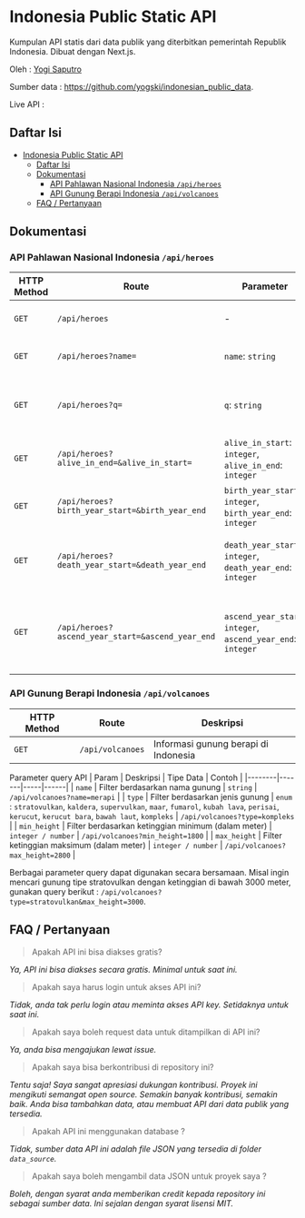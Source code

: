 # Indonesia Public Static API

Kumpulan API statis dari data publik yang diterbitkan pemerintah Republik Indonesia. Dibuat dengan Next.js.

Oleh : [Yogi Saputro](https://yogski.github.io)

Sumber data : https://github.com/yogski/indonesian_public_data.

Live API : 

## Daftar Isi
- [Indonesia Public Static API](#indonesia-public-static-api)
  - [Daftar Isi](#daftar-isi)
  - [Dokumentasi](#dokumentasi)
    - [API Pahlawan Nasional Indonesia `/api/heroes`](#api-pahlawan-nasional-indonesia-apiheroes)
    - [API Gunung Berapi Indonesia `/api/volcanoes`](#api-gunung-berapi-indonesia-apivolcanoes)
  - [FAQ / Pertanyaan](#faq--pertanyaan)


## Dokumentasi

### API Pahlawan Nasional Indonesia `/api/heroes`
| HTTP Method | Route | Parameter | Deskripsi | Contoh |
|--------|----------|------------|-----|-------|
| `GET`  | `/api/heroes` | - | Tampilkan data semua pahlawan nasional | `/api/heroes` |
| `GET`  | `/api/heroes?name=` | `name`: `string` | Cari pahlawan berdasarkan nama | `/api/heroes?name=nasution` |
| `GET`  | `/api/heroes?q=` | `q`: `string` | Cari pahlawan berdasarkan nama atau deskripsi atau kata kunci | `/api/heroes?q=angkatan` |
| `GET`  | `/api/heroes?alive_in_end=&alive_in_start=` | `alive_in_start`: `integer`, `alive_in_end`: `integer` | Cari pahlawan yang hidup di periode tertentu | `/api/heroes?alive_in_start=1900&alive_in_end=1945` |
| `GET`  | `/api/heroes?birth_year_start=&birth_year_end` | `birth_year_start`: `integer`, `birth_year_end`: `integer` | Cari pahlawan yang lahir di rentang tahun tertentu | `/api/heroes?birth_year_start=1900&birth_year_end=1945` |
| `GET`  | `/api/heroes?death_year_start=&death_year_end` | `death_year_start`: `integer`, `death_year_end`: `integer` | Cari pahlawan yang meninggal/gugur di rentang tahun tertentu | `/api/heroes?death_year_start=1900&death_year_end=1945` |
| `GET`  | `/api/heroes?ascend_year_start=&ascend_year_end` | `ascend_year_start`: `integer`, `ascend_year_end`: `integer` | Cari pahlawan yang diangkat sebagai pahlawan nasional di rentang tahun tertentu | `/api/heroes?ascend_year_start=1900&ascend_year_end=1945` |

### API Gunung Berapi Indonesia `/api/volcanoes`
| HTTP Method | Route | Deskripsi |
|--------|----------------|------------|
| `GET`  | `/api/volcanoes` | Informasi gunung berapi di Indonesia |

Parameter query API
| Param | Deskripsi | Tipe Data | Contoh |
|--------|-------|-----|------|
| `name` | Filter berdasarkan nama gunung | `string` | `/api/volcanoes?name=merapi` |
| `type` | Filter berdasarkan jenis gunung | `enum` : `stratovulkan`, `kaldera`, `supervulkan`, `maar`, `fumarol`, `kubah lava`, `perisai`, `kerucut`, `kerucut bara`, `bawah laut`, `kompleks` | `/api/volcanoes?type=kompleks` |
| `min_height` | Filter berdasarkan ketinggian minimum (dalam meter) | `integer / number` | `/api/volcanoes?min_height=1800` |
| `max_height` | Filter ketinggian maksimum (dalam meter) | `integer / number` | `/api/volcanoes?max_height=2800` |

Berbagai parameter query dapat digunakan secara bersamaan. Misal ingin mencari gunung tipe stratovulkan dengan ketinggian di bawah 3000 meter, gunakan query berikut : `/api/volcanoes?type=stratovulkan&max_height=3000`.

## FAQ / Pertanyaan
> Apakah API ini bisa diakses gratis?

_Ya, API ini bisa diakses secara gratis. Minimal untuk saat ini._

> Apakah saya harus login untuk akses API ini?

_Tidak, anda tak perlu login atau meminta akses API key. Setidaknya untuk saat ini._

> Apakah saya boleh request data untuk ditampilkan di API ini?

_Ya, anda bisa mengajukan lewat issue._

> Apakah saya bisa berkontribusi di repository ini?

_Tentu saja! Saya sangat apresiasi dukungan kontribusi. Proyek ini mengikuti semangat open source. Semakin banyak kontribusi, semakin baik. Anda bisa tambahkan data, atau membuat API dari data publik yang tersedia._

> Apakah API ini menggunakan database ?

_Tidak, sumber data API ini adalah file JSON yang tersedia di folder `data_source`._

> Apakah saya boleh mengambil data JSON untuk proyek saya ?

_Boleh, dengan syarat anda memberikan credit kepada repository ini sebagai sumber data. Ini sejalan dengan syarat lisensi MIT._